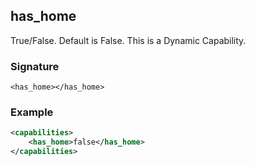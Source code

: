 ## has\_home

True/False. Default is False. This is a Dynamic Capability.


### Signature

`<has_home></has_home>`


### Example

```xml
<capabilities>
    <has_home>false</has_home>
</capabilities>
```
